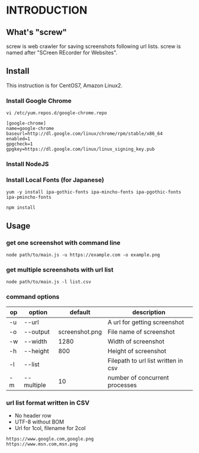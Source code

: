 INTRODUCTION
============

What's "screw"
--------------

 screw is web crawler for saving screenshots following url lists.
 screw is named after "SCreen REcorder for Websites".

Install
-------

 This instruction is for CentOS7, Amazon Linux2. 

### Install Google Chrome

`vi /etc/yum.repos.d/google-chrome.repo `

```
[google-chrome]
name=google-chrome
baseurl=http://dl.google.com/linux/chrome/rpm/stable/x86_64
enabled=1
gpgcheck=1
gpgkey=https://dl.google.com/linux/linux_signing_key.pub
```

### Install NodeJS



### Install Local Fonts (for Japanese)

`yum -y install ipa-gothic-fonts ipa-mincho-fonts ipa-pgothic-fonts ipa-pmincho-fonts` 

`npm install` 


Usage
-----
### get one screenshot with command line
`node path/to/main.js -u https://example.com -o example.png`

### get multiple screenshots with url list
`node path/to/main.js -l list.csv`

### command options

| op | option     | default        | description                         |
|----|------------|----------------|-------------------------------------|
| -u | --url      |                | A url for getting screenshot        |
| -o | --output   | screenshot.png | File name of screenshot             |
| -w | --width    | 1280           | Width of screenshot                 |
| -h | --height   | 800            | Height of screenshot                |
| -l | --list     |                | Filepath to url list written in csv | 
| -m | --multiple | 10             | number of concurrent processes      |

### url list format written in CSV
* No header row 
* UTF-8 without BOM
* Url for 1col, filename for 2col

```urllist.csv
https://www.google.com,google.png
https://www.msn.com,msn.png
```